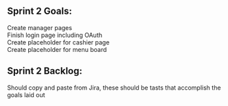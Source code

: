 ## Sprint 2 Goals:
Create manager pages  
Finish login page including OAuth  
Create placeholder for cashier page  
Create placeholder for menu board  

## Sprint 2 Backlog:
Should copy and paste from Jira, these should be tasts that accomplish the goals laid out